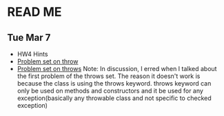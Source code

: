 # READ ME

## Tue Mar 7
- HW4 Hints
- [Problem set on throw](https://www.geeksforgeeks.org/output-java-programs-set-39-throw-keyword/?ref=rp)
- [Problem set on throws](https://www.geeksforgeeks.org/output-java-programs-set-44-throws-keyword/?ref=rp)
Note: In discussion, I erred when I talked about the first problem of the throws set. The reason it doesn't work is because the class is using the throws keyword. throws keyword can only be used on methods and constructors and it be used for any exception(basically any throwable class and not specific to checked exception)
